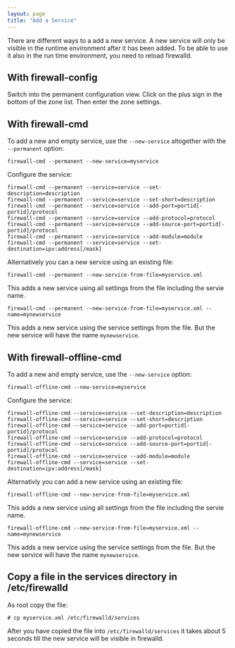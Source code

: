 ```yaml
---
layout: page
title: "Add a Service"
---
```


There are different ways to a add a new service. A new service will only be visible in the runtime environment after it has been added. To be able to use it also in the run time environment, you need to reload firewalld.

## With firewall-config

Switch into the permanent configuration view. Click on the plus sign in the bottom of the zone list. Then enter the zone settings.

## With firewall-cmd

To add a new and empty service, use the `--new-service` altogether with the `--permanent` option:

    firewall-cmd --permanent --new-service=myservice

Configure the service:

    firewall-cmd --permanent --service=service --set-description=description
    firewall-cmd --permanent --service=service --set-short=description
    firewall-cmd --permanent --service=service --add-port=portid[-portid]/protocol
    firewall-cmd --permanent --service=service --add-protocol=protocol
    firewall-cmd --permanent --service=service --add-source-port=portid[-portid]/protocol
    firewall-cmd --permanent --service=service --add-module=module
    firewall-cmd --permanent --service=service --set-destination=ipv:address[/mask]

Alternatively you can a new service using an existing file:

    firewall-cmd --permanent --new-service-from-file=myservice.xml

This adds a new service using all settings from the file including the servie name.

    firewall-cmd --permanent --new-service-from-file=myservice.xml --name=mynewservice

This adds a new service using the service settings from the file. But the new service will have the name `mynewservice`.

## With firewall-offline-cmd

To add a new and empty service, use the `--new-service` option:

    firewall-offline-cmd --new-service=myservice

Configure the service:

    firewall-offline-cmd --service=service --set-description=description
    firewall-offline-cmd --service=service --set-short=description
    firewall-offline-cmd --service=service --add-port=portid[-portid]/protocol
    firewall-offline-cmd --service=service --add-protocol=protocol
    firewall-offline-cmd --service=service --add-source-port=portid[-portid]/protocol
    firewall-offline-cmd --service=service --add-module=module
    firewall-offline-cmd --service=service --set-destination=ipv:address[/mask]

Alternativly you can add a new service using an existing file:

    firewall-offline-cmd --new-service-from-file=myservice.xml

This adds a new service using all settings from the file including the servie name.

    firewall-offline-cmd --new-service-from-file=myservice.xml --name=mynewservice

This adds a new service using the service settings from the file. But the new service will have the name `mynewservice`.

## Copy a file in the services directory in /etc/firewalld

As root copy the file:

    # cp myservice.xml /etc/firewalld/services

After you have copied the file into `/etc/firewalld/services` it takes about 5 seconds till the new service will be visible in firewalld.